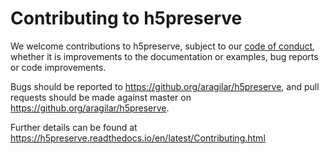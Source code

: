 # Contributing to h5preserve

We welcome contributions to h5preserve, subject to our [code of conduct](code_of_conduct.md),
whether it is improvements to the documentation or examples, bug reports or code
improvements.

Bugs should be reported to https://github.org/aragilar/h5preserve, and pull
requests should be made against master on
https://github.org/aragilar/h5preserve.

Further details can be found at https://h5preserve.readthedocs.io/en/latest/Contributing.html
